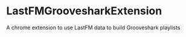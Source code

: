 LastFMGroovesharkExtension
==========================

A chrome extension to use LastFM data to build Grooveshark playlists